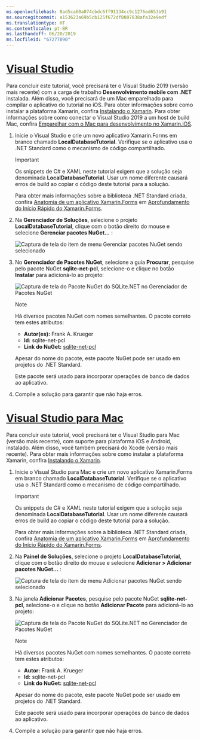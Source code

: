 ```yaml
---
ms.openlocfilehash: 8ad5ca60a074cbdc6ff91134cc9c1276ed653b91
ms.sourcegitcommit: a153623a69b5cb125f672df8007838afa32e9edf
ms.translationtype: HT
ms.contentlocale: pt-BR
ms.lasthandoff: 06/20/2019
ms.locfileid: "67277090"
---
```

# <a name="visual-studiotabvswin"></a>[Visual Studio](#tab/vswin)

Para concluir este tutorial, você precisará ter o Visual Studio 2019 (versão mais recente) com a carga de trabalho **Desenvolvimento mobile com .NET** instalada. Além disso, você precisará de um Mac emparelhado para compilar o aplicativo do tutorial no iOS. Para obter informações sobre como instalar a plataforma Xamarin, confira [Instalando o Xamarin](~/get-started/installation/index.md). Para obter informações sobre como conectar o Visual Studio 2019 a um host de build Mac, confira [Emparelhar com o Mac para desenvolvimento no Xamarin.iOS](~/ios/get-started/installation/windows/connecting-to-mac/index.md).

1. Inicie o Visual Studio e crie um novo aplicativo Xamarin.Forms em branco chamado **LocalDatabaseTutorial**. Verifique se o aplicativo usa o .NET Standard como o mecanismo de código compartilhado.

    > [!IMPORTANT]
    > Os snippets de C# e XAML neste tutorial exigem que a solução seja denominada **LocalDatabaseTutorial**. Usar um nome diferente causará erros de build ao copiar o código deste tutorial para a solução.

    Para obter mais informações sobre a biblioteca .NET Standard criada, confira [Anatomia de um aplicativo Xamarin.Forms](~/get-started/first-app/index.md) em [Aprofundamento do Início Rápido do Xamarin.Forms](~/get-started/first-app/index.md).

1. Na **Gerenciador de Soluções**, selecione o projeto **LocalDatabaseTutorial**, clique com o botão direito do mouse e selecione **Gerenciar pacotes NuGet...** :

    ![Captura de tela do item de menu Gerenciar pacotes NuGet sendo selecionado](../images/vs/add-nuget-packages.png "Item de menu Adicionar pacotes NuGet")

1. No **Gerenciador de Pacotes NuGet**, selecione a guia **Procurar**, pesquise pelo pacote NuGet **sqlite-net-pcl**, selecione-o e clique no botão **Instalar** para adicioná-lo ao projeto:

    ![Captura de tela do Pacote NuGet do SQLite.NET no Gerenciador de Pacotes NuGet](../images/vs/add-package.png "Pacote NuGet do SQLite.NET")

    > [!NOTE]
    > Há diversos pacotes NuGet com nomes semelhantes. O pacote correto tem estes atributos:
    > - **Autor(es):** Frank A. Krueger
    > - **Id:** sqlite-net-pcl
    > - **Link do NuGet:** [sqlite-net-pcl](https://www.nuget.org/packages/sqlite-net-pcl/)  
    >
    > Apesar do nome do pacote, este pacote NuGet pode ser usado em projetos do .NET Standard.

    Este pacote será usado para incorporar operações de banco de dados ao aplicativo.

1. Compile a solução para garantir que não haja erros.

# <a name="visual-studio-for-mactabvsmac"></a>[Visual Studio para Mac](#tab/vsmac)

Para concluir este tutorial, você precisará ter o Visual Studio para Mac (versão mais recente), com suporte para plataforma iOS e Android, instalado. Além disso, você também precisará do Xcode (versão mais recente). Para obter mais informações sobre como instalar a plataforma Xamarin, confira [Instalando o Xamarin](~/get-started/installation/index.md).

1. Inicie o Visual Studio para Mac e crie um novo aplicativo Xamarin.Forms em branco chamado **LocalDatabaseTutorial**. Verifique se o aplicativo usa o .NET Standard como o mecanismo de código compartilhado.

    > [!IMPORTANT]
    > Os snippets de C# e XAML neste tutorial exigem que a solução seja denominada **LocalDatabaseTutorial**. Usar um nome diferente causará erros de build ao copiar o código deste tutorial para a solução.

    Para obter mais informações sobre a biblioteca .NET Standard criada, confira [Anatomia de um aplicativo Xamarin.Forms](~/get-started/first-app/index.md) em [Aprofundamento do Início Rápido do Xamarin.Forms](~/get-started/first-app/index.md).

1. Na **Painel de Soluções**, selecione o projeto **LocalDatabaseTutorial**, clique com o botão direito do mouse e selecione **Adicionar > Adicionar pacotes NuGet...** :

    ![Captura de tela do item de menu Adicionar pacotes NuGet sendo selecionado](../images/vsmac/add-nuget-packages.png "Item de menu Adicionar pacotes NuGet")

1. Na janela **Adicionar Pacotes**, pesquise pelo pacote NuGet **sqlite-net-pcl**, selecione-o e clique no botão **Adicionar Pacote** para adicioná-lo ao projeto:

    ![Captura de tela do Pacote NuGet do SQLite.NET no Gerenciador de Pacotes NuGet](../images/vsmac/add-package.png "Pacote NuGet do SQLite.NET")

    > [!NOTE]
    > Há diversos pacotes NuGet com nomes semelhantes. O pacote correto tem estes atributos:
    > - **Autor:** Frank A. Krueger
    > - **Id:** sqlite-net-pcl
    > - **Link do NuGet:** [sqlite-net-pcl](https://www.nuget.org/packages/sqlite-net-pcl/)  
    >
    > Apesar do nome do pacote, este pacote NuGet pode ser usado em projetos do .NET Standard.

    Este pacote será usado para incorporar operações de banco de dados ao aplicativo.

1. Compile a solução para garantir que não haja erros.
